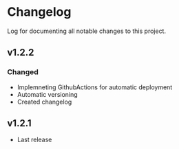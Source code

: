 # Changelog
Log for documenting all notable changes to this project.

## v1.2.2
### Changed
- Implemneting GithubActions for automatic deployment
- Automatic versioning
- Created changelog

## v1.2.1 
- Last release

